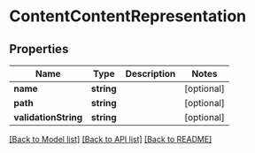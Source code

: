 # ContentContentRepresentation

## Properties
Name | Type | Description | Notes
------------ | ------------- | ------------- | -------------
**name** | **string** |  | [optional] 
**path** | **string** |  | [optional] 
**validationString** | **string** |  | [optional] 

[[Back to Model list]](../README.md#documentation-for-models) [[Back to API list]](../README.md#documentation-for-api-endpoints) [[Back to README]](../README.md)


